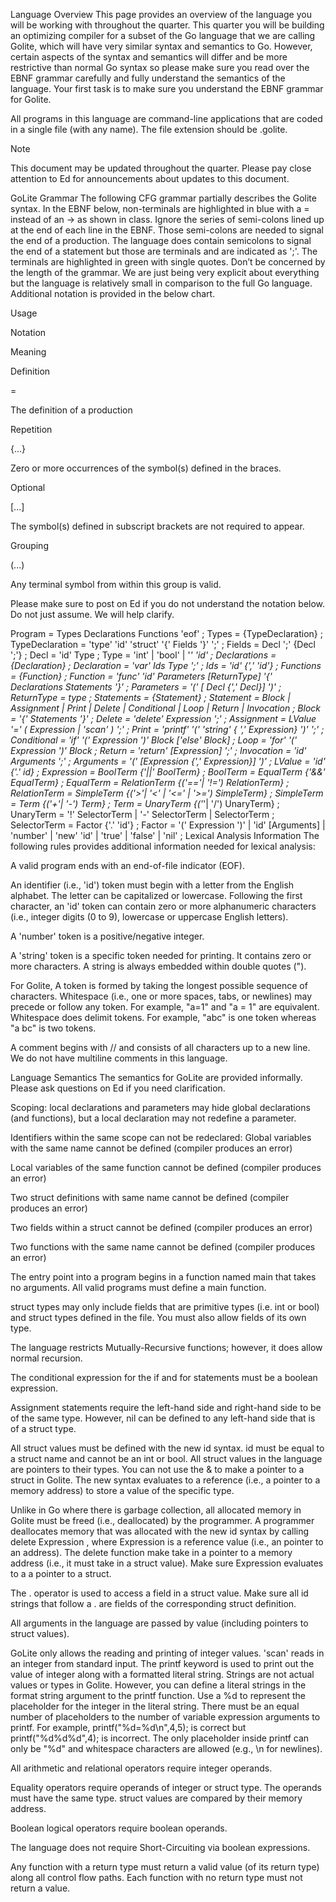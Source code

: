 Language Overview
This page provides an overview of the language you will be working with throughout the quarter. This quarter you will be building an optimizing compiler for a subset of the Go language that we are calling Golite, which will have very similar syntax and semantics to Go. However, certain aspects of the syntax and semantics will differ and be more restrictive than normal Go syntax so please make sure you read over the EBNF grammar carefully and fully understand the semantics of the language. Your first task is to make sure you understand the EBNF grammar for Golite.

All programs in this language are command-line applications that are coded in a single file (with any name). The file extension should be .golite.

Note

This document may be updated throughout the quarter. Please pay close attention to Ed for announcements about updates to this document.

GoLite Grammar
The following CFG grammar partially describes the Golite syntax. In the EBNF below, non-terminals are highlighted in blue with a = instead of an -> as shown in class. Ignore the series of semi-colons lined up at the end of each line in the EBNF. Those semi-colons are needed to signal the end of a production. The language does contain semicolons to signal the end of a statement but those are terminals and are indicated as ';'. The terminals are highlighted in green with single quotes. Don’t be concerned by the length of the grammar. We are just being very explicit about everything but the language is relatively small in comparison to the full Go language. Additional notation is provided in the below chart.

Usage

Notation

Meaning

Definition

=

The definition of a production

Repetition

{...}

Zero or more occurrences of the symbol(s) defined in the braces.

Optional

[...]

The symbol(s) defined in subscript brackets are not required to appear.

Grouping

(...)

Any terminal symbol from within this group is valid.

Please make sure to post on Ed if you do not understand the notation below. Do not just assume. We will help clarify.

Program = Types Declarations Functions 'eof'                                                       ;
Types = {TypeDeclaration}                                                                          ;
TypeDeclaration = 'type' 'id' 'struct' '{' Fields '}' ';'                                          ;
Fields = Decl ';' {Decl ';'}                                                                       ;
Decl = 'id' Type                                                                                   ;
Type = 'int' | 'bool' | '*' 'id'                                                                   ;
Declarations = {Declaration}                                                                       ;
Declaration = 'var' Ids Type ';'                                                                   ;
Ids = 'id' {',' 'id'}                                                                              ;
Functions = {Function}                                                                             ;
Function = 'func' 'id' Parameters [ReturnType] '{' Declarations Statements '}'                     ;
Parameters = '(' [ Decl {',' Decl}] ')'                                                            ;
ReturnType = type                                                                                  ;
Statements = {Statement}                                                                           ;
Statement = Block | Assignment | Print | Delete | Conditional | Loop | Return  | Invocation        ;
Block = '{' Statements '}'                                                                         ;
Delete = 'delete' Expression ';'                                                                   ;
Assignment = LValue '=' ( Expression | 'scan' ) ';'                                                ;
Print = 'printf' '(' 'string' { ',' Expression} ')'  ';'                                           ;
Conditional = 'if' '(' Expression ')' Block ['else' Block]                                         ;
Loop = 'for' '(' Expression ')' Block                                                              ;
Return = 'return' [Expression] ';'                                                                 ;
Invocation = 'id' Arguments ';'                                                                    ;
Arguments = '(' [Expression {',' Expression}] ')'                                                  ;
LValue = 'id' {'.' id}                                                                             ;
Expression = BoolTerm {'||' BoolTerm}                                                              ;
BoolTerm = EqualTerm {'&&' EqualTerm}                                                              ;
EqualTerm =  RelationTerm {('=='| '!=') RelationTerm}                                              ;
RelationTerm = SimpleTerm {('>'| '<' | '<=' | '>=') SimpleTerm}                                    ;
SimpleTerm = Term {('+'| '-') Term}                                                                ;
Term = UnaryTerm {('*'| '/') UnaryTerm}                                                            ;
UnaryTerm = '!' SelectorTerm | '-' SelectorTerm | SelectorTerm                                     ;
SelectorTerm = Factor {'.' 'id'}                                                                   ;
Factor = '(' Expression ')' | 'id' [Arguments] | 'number' | 'new' 'id' | 'true' | 'false' | 'nil'  ;
Lexical Analysis Information
The following rules provides additional information needed for lexical analysis:

A valid program ends with an end-of-file indicator (EOF).

An identifier (i.e., 'id') token must begin with a letter from the English alphabet. The letter can be capitalized or lowercase. Following the first character, an 'id' token can contain zero or more alphanumeric characters (i.e., integer digits (0 to 9), lowercase or uppercase English letters).

A 'number' token is a positive/negative integer.

A 'string' token is a specific token needed for printing. It contains zero or more characters. A string is always embedded within double quotes (").

For Golite, A token is formed by taking the longest possible sequence of characters. Whitespace (i.e., one or more spaces, tabs, or newlines) may precede or follow any token. For example, "a=1" and "a = 1" are equivalent. Whitespace does delimit tokens. For example, "abc" is one token whereas "a bc" is two tokens.

A comment begins with // and consists of all characters up to a new line. We do not have multiline comments in this language.

Language Semantics
The semantics for GoLite are provided informally. Please ask questions on Ed if you need clarification.

Scoping: local declarations and parameters may hide global declarations (and functions), but a local declaration may not redefine a parameter.

Identifiers within the same scope can not be redeclared:
Global variables with the same name cannot be defined (compiler produces an error)

Local variables of the same function cannot be defined (compiler produces an error)

Two struct definitions with same name cannot be defined (compiler produces an error)

Two fields within a struct cannot be defined (compiler produces an error)

Two functions with the same name cannot be defined (compiler produces an error)

The entry point into a program begins in a function named main that takes no arguments. All valid programs must define a main function.

struct types may only include fields that are primitive types (i.e. int or bool) and struct types defined in the file. You must also allow fields of its own type.

The language restricts Mutually-Recursive functions; however, it does allow normal recursion.

The conditional expression for the if and for statements must be a boolean expression.

Assignment statements require the left-hand side and right-hand side to be of the same type. However, nil can be defined to any left-hand side that is of a struct type.

All struct values must be defined with the new id syntax. id must be equal to a struct name and cannot be an int or bool. All struct values in the language are pointers to their types. You can not use the & to make a pointer to a struct in Golite. The new syntax evaluates to a reference (i.e., a pointer to a memory address) to store a value of the specific type.

Unlike in Go where there is garbage collection, all allocated memory in Golite must be freed (i.e., deallocated) by the programmer. A programmer deallocates memory that was allocated with the new id syntax by calling delete Expression , where Expression is a reference value (i.e., an pointer to an address). The delete function make take in a pointer to a memory address (i.e., it must take in a struct value). Make sure Expression evaluates to a a pointer to a struct.

The . operator is used to access a field in a struct value. Make sure all id strings that follow a . are fields of the corresponding struct definition.

All arguments in the language are passed by value (including pointers to struct values).

GoLite only allows the reading and printing of integer values. 'scan' reads in an integer from standard input. The printf keyword is used to print out the value of integer along with a formatted literal string. Strings are not actual values or types in Golite. However, you can define a literal strings in the format string argument to the printf function. Use a %d to represent the placeholder for the integer in the literal string. There must be an equal number of placeholders to the number of variable expression arguments to printf. For example, printf("%d=%d\n",4,5); is correct but printf("%d%d%d",4); is incorrect. The only placeholder inside printf can only be "%d" and whitespace characters are allowed (e.g., \n for newlines).

All arithmetic and relational operators require integer operands.

Equality operators require operands of integer or struct type. The operands must have the same type. struct values are compared by their memory address.

Boolean logical operators require boolean operands.

The language does not require Short-Circuiting via boolean expressions.

Any function with a return type must return a valid value (of its return type) along all control flow paths. Each function with no return type must not return a value.